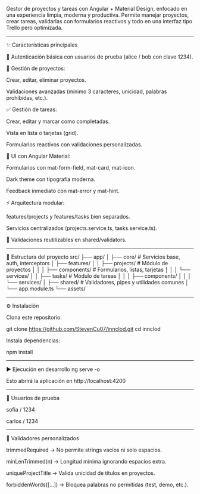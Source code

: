 Gestor de proyectos y tareas con Angular + Material Design, enfocado en una experiencia limpia, moderna y productiva.
Permite manejar proyectos, crear tareas, validarlas con formularios reactivos y todo en una interfaz tipo Trello pero optimizada.
______________________________________________________________________________

✨ Características principales

🔐 Autenticación básica con usuarios de prueba (alice / bob con clave 1234).

📂 Gestión de proyectos:

Crear, editar, eliminar proyectos.

Validaciones avanzadas (mínimo 3 caracteres, unicidad, palabras prohibidas, etc.).

✅ Gestión de tareas:

Crear, editar y marcar como completadas.

Vista en lista o tarjetas (grid).

Formularios reactivos con validaciones personalizadas.

🎨 UI con Angular Material:

Formularios con mat-form-field, mat-card, mat-icon.

Dark theme con tipografía moderna.

Feedback inmediato con mat-error y mat-hint.

⚡ Arquitectura modular:

features/projects y features/tasks bien separados.

Servicios centralizados (projects.service.ts, tasks.service.ts).

🧪 Validaciones reutilizables en shared/validators.
______________________________________________________________________________

📂 Estructura del proyecto
src/
├── app/
│   ├── core/               # Servicios base, auth, interceptors
│   ├── features/
│   │   ├── projects/       # Módulo de proyectos
│   │   │   ├── components/ # Formularios, listas, tarjetas
│   │   │   └── services/
│   │   ├── tasks/          # Módulo de tareas
│   │   │   ├── components/
│   │   │   └── services/
│   ├── shared/             # Validadores, pipes y utilidades comunes
│   └── app.module.ts
└── assets/
______________________________________________________________________________

⚙️ Instalación

Clona este repositorio:

git clone https://github.com/StevenCu07/innclod.git
cd innclod


Instala dependencias:

npm install
______________________________________________________________________________

▶️ Ejecución en desarrollo
ng serve -o


Esto abrirá la aplicación en http://localhost:4200

______________________________________________________________________________

👤 Usuarios de prueba

sofia / 1234

carlos / 1234
______________________________________________________________________________

🧩 Validadores personalizados

trimmedRequired → No permite strings vacíos ni solo espacios.

minLenTrimmed(n) → Longitud mínima ignorando espacios extra.

uniqueProjectTitle → Valida unicidad de títulos en proyectos.

forbiddenWords([...]) → Bloquea palabras no permitidas (test, demo, etc.).
